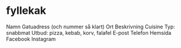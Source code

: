 # fyllekak


Namn
Gatuadress (och nummer så klart)
Ort
Beskrivning
Cuisine
Typ: snabbmat
Utbud: pizza, kebab, korv, falafel
E-post
Telefon
Hemsida
Facebook
Instagram
